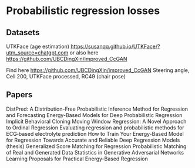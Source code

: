 
# Probabilistic regression losses

## Datasets
UTKFace (age estimation)
https://susanqq.github.io/UTKFace/?utm_source=chatgpt.com
or also here
https://github.com/UBCDingXin/improved_CcGAN

Find here
https://github.com/UBCDingXin/improved_CcGAN
Steering angle, Cell 200, UTKFace processed, RC49 (chair pose)


## Papers
DistPred: A Distribution-Free Probabilistic Inference Method for Regression and Forecasting
Energy-Based Models for Deep Probabilistic Regression
Implicit Behavioral Cloning
Moving Window Regression: A Novel Approach to Ordinal Regression
Evaluating regression and probabilistic methods for ECG‑based electrolyte prediction
How to Train Your Energy-Based Model for Regression
Towards Accurate and Reliable Deep Regression Models (thesis)
Generalized Score Matching for Regression
Probabilistic Matching of Real and Generated Data Statistics in Generative Adversarial Networks
Learning Proposals for Practical Energy-Based Regression




